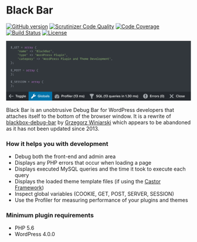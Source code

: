 # Black Bar

[![GitHub version](https://badge.fury.io/gh/geminilabs%2Fblackbar.svg)](https://badge.fury.io/gh/geminilabs%2Fblackbar) [![Scrutinizer Code Quality](https://scrutinizer-ci.com/g/geminilabs/blackbar/badges/quality-score.png?b=master)](https://scrutinizer-ci.com/g/geminilabs/blackbar/?branch=master) [![Code Coverage](https://scrutinizer-ci.com/g/geminilabs/blackbar/badges/coverage.png?b=master)](https://scrutinizer-ci.com/g/geminilabs/blackbar/?branch=master) [![Build Status](https://travis-ci.org/geminilabs/blackbar.svg?branch=master)](https://travis-ci.org/geminilabs/blackbar) [![License](https://img.shields.io/badge/license-GPLv3-brightgreen.svg)](https://github.com/geminilabs/blackbar/blob/master/LICENSE)

![Black Bar banner](+/banner-1544x500.png)

Black Bar is an unobtrusive Debug Bar for WordPress developers that attaches itself to the bottom of the browser window. It is a rewrite of [blackbox-debug-bar](https://wordpress.org/plugins/blackbox-debug-bar/) by [Grzegorz Winiarski](https://profiles.wordpress.org/gwin) which appears to be abandoned as it has not been updated since 2013.

### How it helps you with development

- Debug both the front-end and admin area
- Displays any PHP errors that occur when loading a page
- Displays executed MySQL queries and the time it took to execute each query
- Displays the loaded theme template files (if using the [Castor Framework](https://github.com/geminilabs/castor-framework))
- Inspect global variables (COOKIE, GET, POST, SERVER, SESSION)
- Use the Profiler for measuring performance of your plugins and themes

### Minimum plugin requirements

* PHP 5.6
* WordPress 4.0.0
